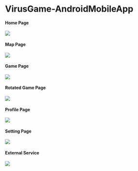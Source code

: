 # VirusGame-AndroidMobileApp
#### Home Page
![](1homepage.jpg)
#### Map Page
![](2mappage.jpg)
#### Game Page
![](3gamepage.jpg)
#### Rotated Game Page
![](4rotatedgamepage.jpg)
#### Profile Page
![](5profile.jpg)
#### Setting Page
![](6settingpage.jpg)
#### External Service
![](7externalpage.jpg)
